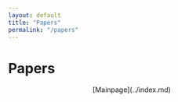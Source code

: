 ```yaml
---
layout: default
title: "Papers"
permalink: "/papers"
---
```


# Papers

<div style="text-align: center;" markdown="1"> [Mainpage](../index.md) 
</div>  